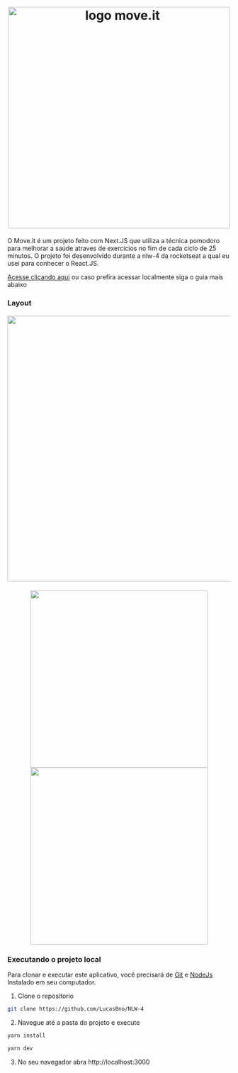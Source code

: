 <h1 align="center">
  <br>
    <img src="https://ik.imagekit.io/LucasBno/logo-full_QNA6SAQm5C.svg" width="500" heigh="150" alt="logo move.it">
</h1>

O Move.it é um projeto feito com Next.JS que utiliza a técnica pomodoro para melhorar a saúde atraves de exercicios no fim de cada ciclo de 25 minutos. O projeto foi desenvolvido durante a nlw-4 da rocketseat a qual eu usei para conhecer o React.JS.

[Acesse clicando aqui](https://moveit-xi-livid.vercel.app/) ou caso prefira acessar localmente siga o guia mais abaixo

### Layout

<h4 a align="center">
  <img alt="" title="Home" src="https://ik.imagekit.io/LucasBno/moveit1_RzpORspeo.png" width="600px" />
</h4>
<h4 float="left"align="center">
  <img alt="" title="Desafios" src="https://ik.imagekit.io/LucasBno/moveit2_U9F8EalBV.png" width="400px" />
  <img alt="" title="Novo nivel" src="https://ik.imagekit.io/LucasBno/moveit3_GniK_WKqVc.png" width="400px" />
</h4>

### Executando o projeto local

Para clonar e executar este aplicativo, você precisará de [Git](https://git-scm.com) e [NodeJs](https://nodejs.org/en/) Instalado em seu computador.

1. Clone o repositorio

```sh
git clone https://github.com/LucasBno/NLW-4
```

2. Navegue até a pasta do projeto e execute

```sh
yarn install

yarn dev
```

3. No seu navegador abra http://localhost:3000
